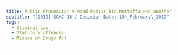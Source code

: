 ```yaml
---
title: Public Prosecutor v Moad Fadzir bin Mustaffa and another
subtitle: "[2019] SGHC 33 / Decision Date: 15\_February\_2019"
tags:
  - Criminal Law
  - Statutory offences
  - Misuse of Drugs Act

---
```

